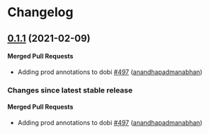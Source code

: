 # Changelog

<!-- latest_release 0.1.1 -->
## [0.1.1](https://github.com/chef/omnitruck/tree/0.1.1) (2021-02-09)

#### Merged Pull Requests
- Adding prod annotations to dobi [#497](https://github.com/chef/omnitruck/pull/497) ([anandhapadmanabhan](https://github.com/anandhapadmanabhan))
<!-- latest_release -->

<!-- release_rollup -->
### Changes since latest stable release

#### Merged Pull Requests
- Adding prod annotations to dobi [#497](https://github.com/chef/omnitruck/pull/497) ([anandhapadmanabhan](https://github.com/anandhapadmanabhan)) <!-- 0.1.1 -->
<!-- release_rollup -->

<!-- latest_stable_release -->
<!-- latest_stable_release -->